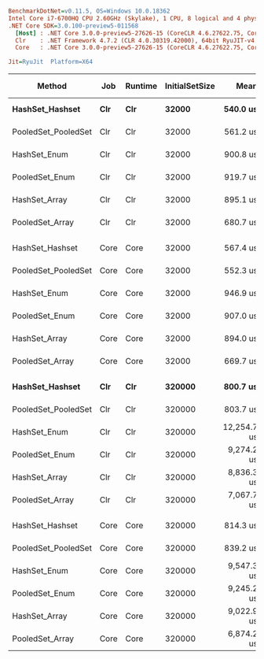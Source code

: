 ``` ini

BenchmarkDotNet=v0.11.5, OS=Windows 10.0.18362
Intel Core i7-6700HQ CPU 2.60GHz (Skylake), 1 CPU, 8 logical and 4 physical cores
.NET Core SDK=3.0.100-preview5-011568
  [Host] : .NET Core 3.0.0-preview5-27626-15 (CoreCLR 4.6.27622.75, CoreFX 4.700.19.22408), 64bit RyuJIT
  Clr    : .NET Framework 4.7.2 (CLR 4.0.30319.42000), 64bit RyuJIT-v4.8.3801.0
  Core   : .NET Core 3.0.0-preview5-27626-15 (CoreCLR 4.6.27622.75, CoreFX 4.700.19.22408), 64bit RyuJIT

Jit=RyuJit  Platform=X64  

```
|              Method |  Job | Runtime | InitialSetSize |        Mean |      Error |     StdDev | Ratio | RatioSD | Gen 0 | Gen 1 | Gen 2 | Allocated |
|-------------------- |----- |-------- |--------------- |------------:|-----------:|-----------:|------:|--------:|------:|------:|------:|----------:|
|     **HashSet_Hashset** |  **Clr** |     **Clr** |          **32000** |    **540.0 us** |  **10.787 us** |  **11.542 us** |  **1.00** |    **0.00** |     **-** |     **-** |     **-** |      **48 B** |
| PooledSet_PooledSet |  Clr |     Clr |          32000 |    561.2 us |  10.826 us |  10.633 us |  1.04 |    0.02 |     - |     - |     - |      48 B |
|        HashSet_Enum |  Clr |     Clr |          32000 |    900.8 us |  17.326 us |  17.017 us |  1.66 |    0.05 |     - |     - |     - |      48 B |
|      PooledSet_Enum |  Clr |     Clr |          32000 |    919.7 us |  17.755 us |  17.438 us |  1.70 |    0.05 |     - |     - |     - |      48 B |
|       HashSet_Array |  Clr |     Clr |          32000 |    895.1 us |  12.566 us |  11.754 us |  1.65 |    0.03 |     - |     - |     - |      40 B |
|     PooledSet_Array |  Clr |     Clr |          32000 |    680.7 us |  13.418 us |  14.914 us |  1.26 |    0.05 |     - |     - |     - |         - |
|                     |      |         |                |             |            |            |       |         |       |       |       |           |
|     HashSet_Hashset | Core |    Core |          32000 |    567.4 us |  10.795 us |  11.086 us |  1.00 |    0.00 |     - |     - |     - |      40 B |
| PooledSet_PooledSet | Core |    Core |          32000 |    552.3 us |   9.354 us |   8.750 us |  0.97 |    0.03 |     - |     - |     - |      40 B |
|        HashSet_Enum | Core |    Core |          32000 |    946.9 us |  14.794 us |  13.839 us |  1.67 |    0.04 |     - |     - |     - |      40 B |
|      PooledSet_Enum | Core |    Core |          32000 |    907.0 us |  16.639 us |  15.564 us |  1.60 |    0.04 |     - |     - |     - |      40 B |
|       HashSet_Array | Core |    Core |          32000 |    894.0 us |  16.655 us |  15.579 us |  1.58 |    0.04 |     - |     - |     - |      32 B |
|     PooledSet_Array | Core |    Core |          32000 |    669.7 us |   7.602 us |   7.111 us |  1.18 |    0.03 |     - |     - |     - |         - |
|                     |      |         |                |             |            |            |       |         |       |       |       |           |
|     **HashSet_Hashset** |  **Clr** |     **Clr** |         **320000** |    **800.7 us** |  **15.850 us** |  **15.566 us** |  **1.00** |    **0.00** |     **-** |     **-** |     **-** |      **48 B** |
| PooledSet_PooledSet |  Clr |     Clr |         320000 |    803.7 us |  15.812 us |  15.529 us |  1.00 |    0.03 |     - |     - |     - |      48 B |
|        HashSet_Enum |  Clr |     Clr |         320000 | 12,254.7 us | 200.259 us | 187.322 us | 15.29 |    0.33 |     - |     - |     - |     128 B |
|      PooledSet_Enum |  Clr |     Clr |         320000 |  9,274.2 us | 176.143 us | 180.886 us | 11.59 |    0.30 |     - |     - |     - |     128 B |
|       HashSet_Array |  Clr |     Clr |         320000 |  8,836.3 us | 141.218 us | 110.254 us | 11.02 |    0.25 |     - |     - |     - |     128 B |
|     PooledSet_Array |  Clr |     Clr |         320000 |  7,067.7 us | 120.936 us | 113.124 us |  8.82 |    0.24 |     - |     - |     - |         - |
|                     |      |         |                |             |            |            |       |         |       |       |       |           |
|     HashSet_Hashset | Core |    Core |         320000 |    814.3 us |  13.312 us |  12.452 us |  1.00 |    0.00 |     - |     - |     - |      40 B |
| PooledSet_PooledSet | Core |    Core |         320000 |    839.2 us |   6.158 us |   5.760 us |  1.03 |    0.02 |     - |     - |     - |      40 B |
|        HashSet_Enum | Core |    Core |         320000 |  9,547.3 us | 188.459 us | 176.285 us | 11.73 |    0.23 |     - |     - |     - |      40 B |
|      PooledSet_Enum | Core |    Core |         320000 |  9,245.2 us | 120.679 us | 112.884 us | 11.36 |    0.29 |     - |     - |     - |      40 B |
|       HashSet_Array | Core |    Core |         320000 |  9,022.9 us | 116.004 us | 108.511 us | 11.08 |    0.22 |     - |     - |     - |      32 B |
|     PooledSet_Array | Core |    Core |         320000 |  6,874.2 us |  43.772 us |  40.945 us |  8.44 |    0.14 |     - |     - |     - |         - |
